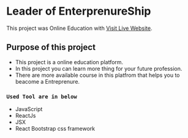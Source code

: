 # Leader of EnterprenureShip

This project was Online Education with [Visit Live Website](https://github.com/facebook/create-react-app).

## Purpose of this project

- This project is a online education platform.
- In this project you can learn more thing for your future profession.
- There are more available course in this platfrom that helps you to beacome a Entreprenure.


### `Used Tool are in below`
- JavaScript
- ReactJs
- JSX
- React Bootstrap css framework





